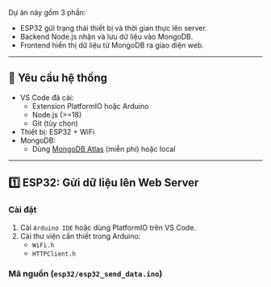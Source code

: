 Dự án này gồm 3 phần:
- ESP32 gửi trạng thái thiết bị và thời gian thực lên server.
- Backend Node.js nhận và lưu dữ liệu vào MongoDB.
- Frontend hiển thị dữ liệu từ MongoDB ra giao diện web.

---

## 🔧 Yêu cầu hệ thống

- VS Code đã cài:
  - Extension PlatformIO hoặc Arduino
  - Node.js (>=18)
  - Git (tùy chọn)
- Thiết bị: ESP32 + WiFi
- MongoDB: 
  - Dùng [MongoDB Atlas](https://www.mongodb.com/cloud/atlas) (miễn phí) hoặc local

---

## 1️⃣ ESP32: Gửi dữ liệu lên Web Server

### Cài đặt

1. Cài `Arduino IDE` hoặc dùng PlatformIO trên VS Code.
2. Cài thư viện cần thiết trong Arduino:
   - `WiFi.h`
   - `HTTPClient.h`

### Mã nguồn (`esp32/esp32_send_data.ino`)
